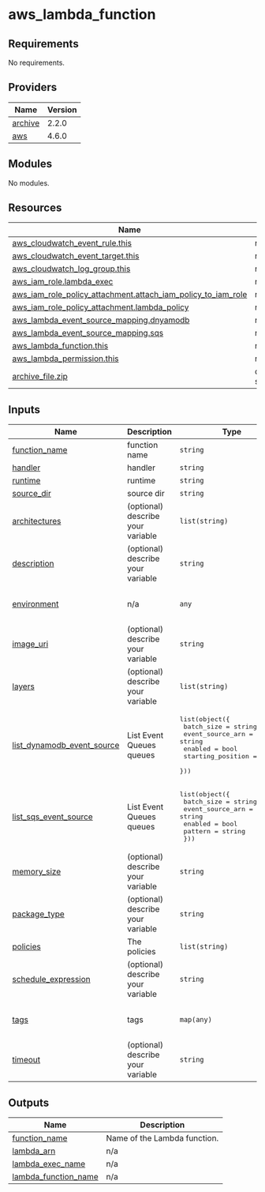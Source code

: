 # aws_lambda_function
<!-- BEGIN_TF_DOCS -->
## Requirements

No requirements.

## Providers

| Name | Version |
|------|---------|
| <a name="provider_archive"></a> [archive](#provider\_archive) | 2.2.0 |
| <a name="provider_aws"></a> [aws](#provider\_aws) | 4.6.0 |

## Modules

No modules.

## Resources

| Name | Type |
|------|------|
| [aws_cloudwatch_event_rule.this](https://registry.terraform.io/providers/hashicorp/aws/latest/docs/resources/cloudwatch_event_rule) | resource |
| [aws_cloudwatch_event_target.this](https://registry.terraform.io/providers/hashicorp/aws/latest/docs/resources/cloudwatch_event_target) | resource |
| [aws_cloudwatch_log_group.this](https://registry.terraform.io/providers/hashicorp/aws/latest/docs/resources/cloudwatch_log_group) | resource |
| [aws_iam_role.lambda_exec](https://registry.terraform.io/providers/hashicorp/aws/latest/docs/resources/iam_role) | resource |
| [aws_iam_role_policy_attachment.attach_iam_policy_to_iam_role](https://registry.terraform.io/providers/hashicorp/aws/latest/docs/resources/iam_role_policy_attachment) | resource |
| [aws_iam_role_policy_attachment.lambda_policy](https://registry.terraform.io/providers/hashicorp/aws/latest/docs/resources/iam_role_policy_attachment) | resource |
| [aws_lambda_event_source_mapping.dnyamodb](https://registry.terraform.io/providers/hashicorp/aws/latest/docs/resources/lambda_event_source_mapping) | resource |
| [aws_lambda_event_source_mapping.sqs](https://registry.terraform.io/providers/hashicorp/aws/latest/docs/resources/lambda_event_source_mapping) | resource |
| [aws_lambda_function.this](https://registry.terraform.io/providers/hashicorp/aws/latest/docs/resources/lambda_function) | resource |
| [aws_lambda_permission.this](https://registry.terraform.io/providers/hashicorp/aws/latest/docs/resources/lambda_permission) | resource |
| [archive_file.zip](https://registry.terraform.io/providers/hashicorp/archive/latest/docs/data-sources/file) | data source |

## Inputs

| Name | Description | Type | Default | Required |
|------|-------------|------|---------|:--------:|
| <a name="input_function_name"></a> [function\_name](#input\_function\_name) | function name | `string` | n/a | yes |
| <a name="input_handler"></a> [handler](#input\_handler) | handler | `string` | n/a | yes |
| <a name="input_runtime"></a> [runtime](#input\_runtime) | runtime | `string` | n/a | yes |
| <a name="input_source_dir"></a> [source\_dir](#input\_source\_dir) | source dir | `string` | n/a | yes |
| <a name="input_architectures"></a> [architectures](#input\_architectures) | (optional) describe your variable | `list(string)` | <pre>[<br>  "x86_64"<br>]</pre> | no |
| <a name="input_description"></a> [description](#input\_description) | (optional) describe your variable | `string` | `""` | no |
| <a name="input_environment"></a> [environment](#input\_environment) | n/a | `any` | <pre>{<br>  "foo": "bar"<br>}</pre> | no |
| <a name="input_image_uri"></a> [image\_uri](#input\_image\_uri) | (optional) describe your variable | `string` | `null` | no |
| <a name="input_layers"></a> [layers](#input\_layers) | (optional) describe your variable | `list(string)` | `[]` | no |
| <a name="input_list_dynamodb_event_source"></a> [list\_dynamodb\_event\_source](#input\_list\_dynamodb\_event\_source) | List Event Queues queues | <pre>list(object({<br>    batch_size        = string<br>    event_source_arn  = string<br>    enabled           = bool<br>    starting_position = string<br>  }))</pre> | `[]` | no |
| <a name="input_list_sqs_event_source"></a> [list\_sqs\_event\_source](#input\_list\_sqs\_event\_source) | List Event Queues queues | <pre>list(object({<br>    batch_size       = string<br>    event_source_arn = string<br>    enabled          = bool<br>    pattern          = string<br>  }))</pre> | `[]` | no |
| <a name="input_memory_size"></a> [memory\_size](#input\_memory\_size) | (optional) describe your variable | `string` | `128` | no |
| <a name="input_package_type"></a> [package\_type](#input\_package\_type) | (optional) describe your variable | `string` | `"Zip"` | no |
| <a name="input_policies"></a> [policies](#input\_policies) | The policies | `list(string)` | `[]` | no |
| <a name="input_schedule_expression"></a> [schedule\_expression](#input\_schedule\_expression) | (optional) describe your variable | `string` | `""` | no |
| <a name="input_tags"></a> [tags](#input\_tags) | tags | `map(any)` | <pre>{<br>  "service": "lambda"<br>}</pre> | no |
| <a name="input_timeout"></a> [timeout](#input\_timeout) | (optional) describe your variable | `string` | `3` | no |

## Outputs

| Name | Description |
|------|-------------|
| <a name="output_function_name"></a> [function\_name](#output\_function\_name) | Name of the Lambda function. |
| <a name="output_lambda_arn"></a> [lambda\_arn](#output\_lambda\_arn) | n/a |
| <a name="output_lambda_exec_name"></a> [lambda\_exec\_name](#output\_lambda\_exec\_name) | n/a |
| <a name="output_lambda_function_name"></a> [lambda\_function\_name](#output\_lambda\_function\_name) | n/a |
<!-- END_TF_DOCS -->